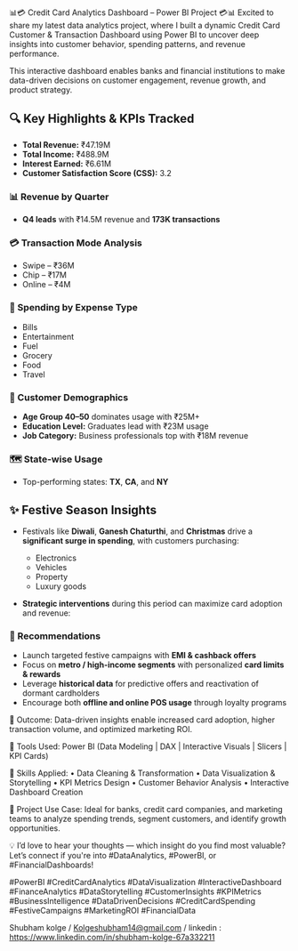 📊💳 Credit Card Analytics Dashboard – Power BI Project 💳📊
Excited to share my latest data analytics project, where I built a dynamic Credit Card Customer & Transaction Dashboard using Power BI to uncover deep insights into customer behavior, spending patterns, and revenue performance.

This interactive dashboard enables banks and financial institutions to make data-driven decisions on customer engagement, revenue growth, and product strategy.

## 🔍 Key Highlights & KPIs Tracked

- **Total Revenue:** ₹47.19M  
- **Total Income:** ₹488.9M  
- **Interest Earned:** ₹6.61M  
- **Customer Satisfaction Score (CSS):** 3.2

### 📊 Revenue by Quarter
- **Q4 leads** with ₹14.5M revenue and **173K transactions**

### 💳 Transaction Mode Analysis
- Swipe – ₹36M  
- Chip – ₹17M  
- Online – ₹4M

### 🧾 Spending by Expense Type
- Bills  
- Entertainment  
- Fuel  
- Grocery  
- Food  
- Travel

### 👤 Customer Demographics
- **Age Group 40–50** dominates usage with ₹25M+  
- **Education Level:** Graduates lead with ₹23M usage  
- **Job Category:** Business professionals top with ₹18M revenue

### 🗺️ State-wise Usage
- Top-performing states: **TX**, **CA**, and **NY**

## ✨ Festive Season Insights

- Festivals like **Diwali**, **Ganesh Chaturthi**, and **Christmas** drive a **significant surge in spending**, with customers purchasing:
  - Electronics  
  - Vehicles  
  - Property  
  - Luxury goods

- **Strategic interventions** during this period can maximize card adoption and revenue:

### 📌 Recommendations
- Launch targeted festive campaigns with **EMI & cashback offers**  
- Focus on **metro / high-income segments** with personalized **card limits & rewards**  
- Leverage **historical data** for predictive offers and reactivation of dormant cardholders  
- Encourage both **offline and online POS usage** through loyalty programs

🎯 Outcome: Data-driven insights enable increased card adoption, higher transaction volume, and optimized marketing ROI.

💼 Tools Used:
Power BI (Data Modeling | DAX | Interactive Visuals | Slicers | KPI Cards)

🧠 Skills Applied:
• Data Cleaning & Transformation
• Data Visualization & Storytelling
• KPI Metrics Design
• Customer Behavior Analysis
• Interactive Dashboard Creation

📁 Project Use Case:
Ideal for banks, credit card companies, and marketing teams to analyze spending trends, segment customers, and identify growth opportunities.

💡 I’d love to hear your thoughts — which insight do you find most valuable?
Let’s connect if you're into #DataAnalytics, #PowerBI, or #FinancialDashboards!

#PowerBI #CreditCardAnalytics #DataVisualization #InteractiveDashboard #FinanceAnalytics #DataStorytelling #CustomerInsights #KPIMetrics #BusinessIntelligence #DataDrivenDecisions #CreditCardSpending #FestiveCampaigns #MarketingROI #FinancialData

Shubham kolge / Kolgeshubham14@gmail.com / linkedin : https://www.linkedin.com/in/shubham-kolge-67a332211
